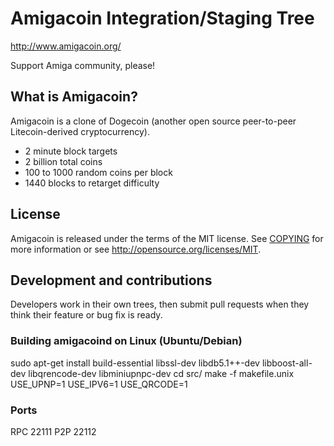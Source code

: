 # Amigacoin Integration/Staging Tree
http://www.amigacoin.org/

Support Amiga community, please!

## What is Amigacoin?
Amigacoin is a clone of Dogecoin (another open source peer-to-peer Litecoin-derived cryptocurrency).

 - 2 minute block targets
 - 2 billion total coins
 - 100 to 1000 random coins per block
 - 1440 blocks to retarget difficulty

## License
Amigacoin is released under the terms of the MIT license. See [COPYING](COPYING)
for more information or see http://opensource.org/licenses/MIT.

## Development and contributions
Developers work in their own trees, then submit pull requests when they think
their feature or bug fix is ready.

### Building amigacoind on Linux (Ubuntu/Debian)
sudo apt-get install build-essential libssl-dev libdb5.1++-dev libboost-all-dev libqrencode-dev libminiupnpc-dev
cd src/
make -f makefile.unix USE_UPNP=1 USE_IPV6=1 USE_QRCODE=1

### Ports
RPC 22111
P2P 22112
